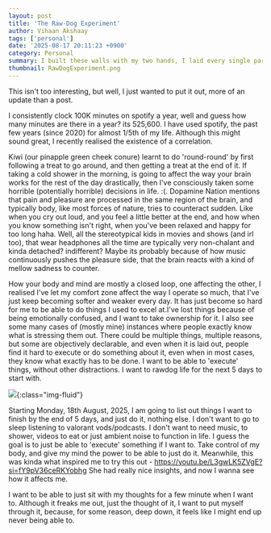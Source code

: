 ```yaml
---
layout: post
title: 'The Raw-Dog Experiment'
author: Vihaan Akshaay
tags: ['personal']
date: '2025-08-17 20:11:23 +0900'
category: Personal
summary: I built these walls with my two hands, I laid every single part.
thumbnail: RawDogExperiment.png
---
```


This isn't too interesting, but well, I just wanted to put it out, more of an update than a post.

I consistently clock 100K minutes on spotify a year, well and guess how many minutes are there in a year? its 525,600. I have used spotify, the past few years (since 2020) for almost 1/5th of my life. Although this might sound great, I recently realised the existence of a correlation.

Kiwi (our pinapple green cheek conure) learnt to do 'round-round' by first following a treat to go around, and then getting a treat at the end of it. If taking a cold shower in the morning, is going to affect the way your brain works for the rest of the day drastically, then I've consciously taken some horrible (potentially horrible) decisions in life. :(. Dopamine Nation mentions that pain and pleasure are processed in the same region of the brain, and typically body, like most forces of nature, tries to counteract sudden. Like when you cry out loud, and you feel a little better at the end, and how when you know something isn't right, when you've been relaxed and happy for too long haha. Well, all the stereotypical kids in movies and shows (and irl too), that wear headphones all the time are typically very non-chalant and kinda detached? indifferent? Maybe its probably because of how music continuously pushes the pleasure side, that the brain reacts with a kind of mellow sadness to counter.

How your body and mind are mostly a closed loop, one affecting the other, I realised I've let my comfort zone affect the way I operate so much, that I've just keep becoming softer and weaker every day. It has just become so hard for me to be able to do things I used to excel at.I've lost things because of being emotionally confused, and I want to take ownership for it. I also see some many cases of (mostly mine) instances where people exactly know what is stressing them out. There could be multiple things, multiple reasons, but some are objectively declarable, and even when it is laid out, people find it hard to execute or do something about it, even when in most cases, they know what exactly has to be done. I want to be able to 'execute' things, without other distractions. I want to rawdog life for the next 5 days to start with.

![](/assets/img/posts/RawdogExperiment.png){:class="img-fluid"}

Starting Monday, 18th August, 2025, I am going to list out things I want to finish by the end of 5 days, and just do it, nothing else.
I don't want to go to sleep listening to valorant vods/podcasts. I don't want to need music, to shower, videos to eat or just ambient noise to function in life. I guess the goal is to just be able to 'execute' something if I want to. Take control of my body, and give my mind the power to be able to just do it. Meanwhile, this was kinda what inspired me to try this out - https://youtu.be/L3gwLK5ZVgE?si=fY9pV36ceRKYobhg
She had really nice insights, and now I wanna see how it affects me.

I want to be able to just sit with my thoughts for a few minute when I want to. Although it freaks me out, just the thought of it, I want to put myself through it, because, for some reason, deep down, it feels like I might end up never being able to.